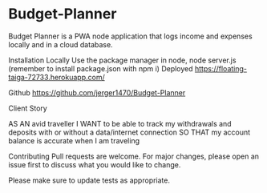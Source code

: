 # Budget-Planner
Budget Planner is a PWA node application that logs income and expenses locally and in a cloud database. 

Installation
Locally
Use the package manager in node, node server.js
(remember to install package.json with npm i) 
Deployed
https://floating-taiga-72733.herokuapp.com/

Github
https://github.com/jerger1470/Budget-Planner

Client Story

AS AN avid traveller
I WANT to be able to track my withdrawals and deposits with or without a data/internet connection
SO THAT my account balance is accurate when I am traveling

Contributing
Pull requests are welcome. For major changes, please open an issue first to discuss what you would like to change.

Please make sure to update tests as appropriate.

